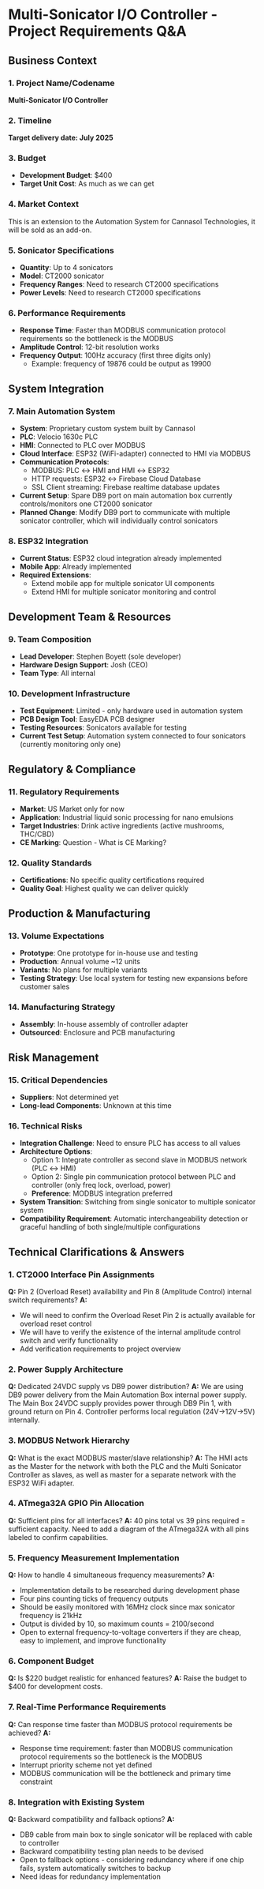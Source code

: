 # Multi-Sonicator I/O Controller - Project Requirements Q&A

## **Business Context**

### 1. Project Name/Codename

**Multi-Sonicator I/O Controller**

### 2. Timeline

**Target delivery date: July 2025**

### 3. Budget

- **Development Budget**: $400
- **Target Unit Cost**: As much as we can get

### 4. Market Context

This is an extension to the Automation System for Cannasol Technologies, it will be sold as an add-on.

### 5. Sonicator Specifications

- **Quantity**: Up to 4 sonicators
- **Model**: CT2000 sonicator
- **Frequency Ranges**: Need to research CT2000 specifications
- **Power Levels**: Need to research CT2000 specifications

### 6. Performance Requirements

- **Response Time**: Faster than MODBUS communication protocol requirements so the bottleneck is the MODBUS
- **Amplitude Control**: 12-bit resolution works
- **Frequency Output**: 100Hz accuracy (first three digits only)
  - Example: frequency of 19876 could be output as 19900

## **System Integration**

### 7. Main Automation System

- **System**: Proprietary custom system built by Cannasol
- **PLC**: Velocio 1630c PLC
- **HMI**: Connected to PLC over MODBUS
- **Cloud Interface**: ESP32 (WiFi-adapter) connected to HMI via MODBUS
- **Communication Protocols**:
  - MODBUS: PLC ↔ HMI and HMI ↔ ESP32
  - HTTP requests: ESP32 ↔ Firebase Cloud Database
  - SSL Client streaming: Firebase realtime database updates
- **Current Setup**: Spare DB9 port on main automation box currently controls/monitors one CT2000 sonicator
- **Planned Change**: Modify DB9 port to communicate with multiple sonicator controller, which will individually control sonicators

### 8. ESP32 Integration

- **Current Status**: ESP32 cloud integration already implemented
- **Mobile App**: Already implemented
- **Required Extensions**:
  - Extend mobile app for multiple sonicator UI components
  - Extend HMI for multiple sonicator monitoring and control

## **Development Team & Resources**

### 9. Team Composition

- **Lead Developer**: Stephen Boyett (sole developer)
- **Hardware Design Support**: Josh (CEO)
- **Team Type**: All internal

### 10. Development Infrastructure

- **Test Equipment**: Limited - only hardware used in automation system
- **PCB Design Tool**: EasyEDA PCB designer
- **Testing Resources**: Sonicators available for testing
- **Current Test Setup**: Automation system connected to four sonicators (currently monitoring only one)

## **Regulatory & Compliance**

### 11. Regulatory Requirements

- **Market**: US Market only for now
- **Application**: Industrial liquid sonic processing for nano emulsions
- **Target Industries**: Drink active ingredients (active mushrooms, THC/CBD)
- **CE Marking**: Question - What is CE Marking?

### 12. Quality Standards

- **Certifications**: No specific quality certifications required
- **Quality Goal**: Highest quality we can deliver quickly

## **Production & Manufacturing**

### 13. Volume Expectations

- **Prototype**: One prototype for in-house use and testing
- **Production**: Annual volume ~12 units
- **Variants**: No plans for multiple variants
- **Testing Strategy**: Use local system for testing new expansions before customer sales

### 14. Manufacturing Strategy

- **Assembly**: In-house assembly of controller adapter
- **Outsourced**: Enclosure and PCB manufacturing

## **Risk Management**

### 15. Critical Dependencies

- **Suppliers**: Not determined yet
- **Long-lead Components**: Unknown at this time

### 16. Technical Risks

- **Integration Challenge**: Need to ensure PLC has access to all values
- **Architecture Options**:
  - Option 1: Integrate controller as second slave in MODBUS network (PLC ↔ HMI)
  - Option 2: Single pin communication protocol between PLC and controller (only freq lock, overload, power)
  - **Preference**: MODBUS integration preferred
- **System Transition**: Switching from single sonicator to multiple sonicator system
- **Compatibility Requirement**: Automatic interchangeability detection or graceful handling of both single/multiple configurations

## **Technical Clarifications & Answers**

### **1. CT2000 Interface Pin Assignments**

**Q:** Pin 2 (Overload Reset) availability and Pin 8 (Amplitude Control) internal switch requirements?
**A:**

- We will need to confirm the Overload Reset Pin 2 is actually available for overload reset control
- We will have to verify the existence of the internal amplitude control switch and verify functionality
- Add verification requirements to project overview

### **2. Power Supply Architecture**

**Q:** Dedicated 24VDC supply vs DB9 power distribution?
**A:** We are using DB9 power delivery from the Main Automation Box internal power supply. The Main Box 24VDC supply provides power through DB9 Pin 1, with ground return on Pin 4. Controller performs local regulation (24V→12V→5V) internally.

### **3. MODBUS Network Hierarchy**

**Q:** What is the exact MODBUS master/slave relationship?
**A:** The HMI acts as the Master for the network with both the PLC and the Multi Sonicator Controller as slaves, as well as master for a separate network with the ESP32 WiFi adapter.

### **4. ATmega32A GPIO Pin Allocation**

**Q:** Sufficient pins for all interfaces?
**A:** 40 pins total vs 39 pins required = sufficient capacity. Need to add a diagram of the ATmega32A with all pins labeled to confirm capabilities.

### **5. Frequency Measurement Implementation**

**Q:** How to handle 4 simultaneous frequency measurements?
**A:**

- Implementation details to be researched during development phase
- Four pins counting ticks of frequency outputs
- Should be easily monitored with 16MHz clock since max sonicator frequency is 21kHz
- Output is divided by 10, so maximum counts = 2100/second
- Open to external frequency-to-voltage converters if they are cheap, easy to implement, and improve functionality

### **6. Component Budget**

**Q:** Is $220 budget realistic for enhanced features?
**A:** Raise the budget to $400 for development costs.

### **7. Real-Time Performance Requirements**

**Q:** Can response time faster than MODBUS protocol requirements be achieved?
**A:**

- Response time requirement: faster than MODBUS communication protocol requirements so the bottleneck is the MODBUS
- Interrupt priority scheme not yet defined
- MODBUS communication will be the bottleneck and primary time constraint

### **8. Integration with Existing System**

**Q:** Backward compatibility and fallback options?
**A:**

- DB9 cable from main box to single sonicator will be replaced with cable to controller
- Backward compatibility testing plan needs to be devised
- Open to fallback options - considering redundancy where if one chip fails, system automatically switches to backup
- Need ideas for redundancy implementation
